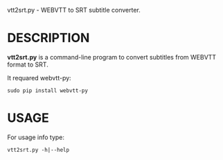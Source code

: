 vtt2srt.py - WEBVTT to SRT subtitle converter.

# DESCRIPTION

**vtt2srt.py** is a command-line program to convert subtitles from WEBVTT format to SRT.

It requared webvtt-py:

    sudo pip install webvtt-py
    
# USAGE

For usage info type:

    vtt2srt.py -h|--help
